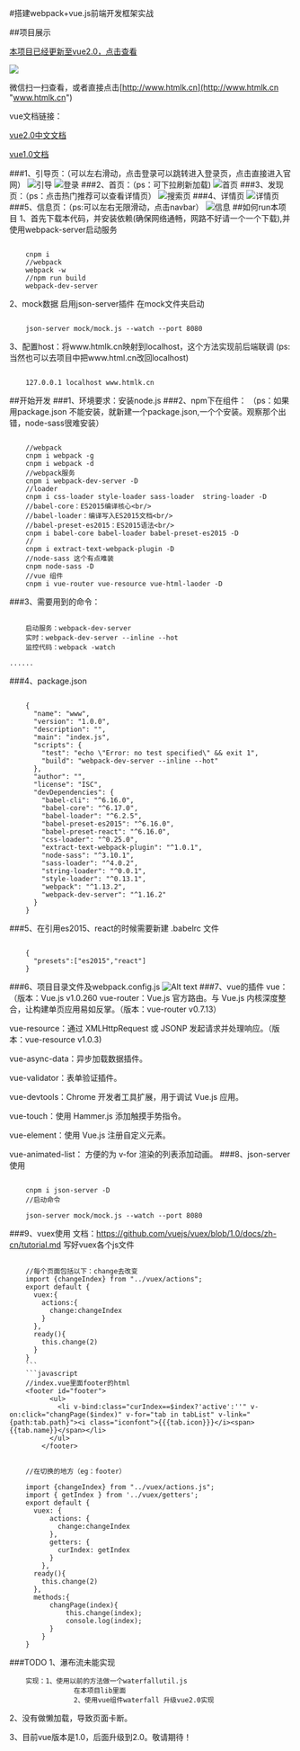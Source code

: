 #搭建webpack+vue.js前端开发框架实战

##项目展示

[本项目已经更新至vue2.0，点击查看](https://github.com/htmlk/vue2.0 "https://github.com/htmlk/vue2.0")

![](http://i.imgur.com/bHg7Pba.png)

微信扫一扫查看，或者直接点击[http://www.htmlk.cn](http://www.htmlk.cn "www.htmlk.cn")

vue文档链接：

[vue2.0中文文档](https://vuefe.cn/ "https://vuefe.cn/")

[vue1.0文档](https://cn.vuejs.org/ "https://cn.vuejs.org/")

###1、引导页：（可以左右滑动，点击登录可以跳转进入登录页，点击直接进入官网）
![引导](http://i.imgur.com/riq3hOq.png)
![登录](http://i.imgur.com/SyVRcyL.png)
###2、首页：（ps：可下拉刷新加载)
![首页](http://i.imgur.com/VI2siQN.png)
###3、发现页：（ps：点击热门推荐可以查看详情页）
![搜索页](http://i.imgur.com/xqfPYVW.png)
###4、详情页
![详情页](http://i.imgur.com/Z2VIZOH.png)
###5、信息页：（ps:可以左右无限滑动，点击navbar）
![信息](http://i.imgur.com/iCHhfNd.png)
##如何run本项目
1、首先下载本代码，并安装依赖(确保网络通畅，网路不好请一个一个下载),并使用webpack-server启动服务
```

	cnpm i
	//webpack
	webpack -w
	//npm run build
	webpack-dev-server

```
2、mock数据 启用json-server插件 在mock文件夹启动
```

	json-server mock/mock.js --watch --port 8080

```
3、配置host：将www.htmlk.cn映射到localhost，这个方法实现前后端联调
(ps:当然也可以去项目中把www.html.cn改回localhost)
```

	127.0.0.1 localhost www.htmlk.cn

```
##开始开发
###1、环境要求：安装node.js 
###2、npm下在组件：
（ps：如果用package.json 不能安装，就新建一个package.json,一个个安装。观察那个出错，node-sass很难安装）
```

	//webpack
	cnpm i webpack -g
	cnpm i webpack -d
	//webpack服务
	cnpm i webpack-dev-server -D
	//loader
	cnpm i css-loader style-loader sass-loader  string-loader -D
	//babel-core：ES2015编译核心<br/>
	//babel-loader：编译写入ES2015文档<br/>
	//babel-preset-es2015：ES2015语法<br/>
	cnpm i babel-core babel-loader babel-preset-es2015 -D
	//
	cnpm i extract-text-webpack-plugin -D
	//node-sass 这个有点难装
	cnpm node-sass -D
	//vue 组件
	cnpm i vue-router vue-resource vue-html-laoder -D

```
###3、需要用到的命令：
```

	启动服务：webpack-dev-server 
	实时：webpack-dev-server --inline --hot
	监控代码：webpack -watch

......
```
###4、package.json
```

	{
	  "name": "www",
	  "version": "1.0.0",
	  "description": "",
	  "main": "index.js",
	  "scripts": {
	    "test": "echo \"Error: no test specified\" && exit 1",
	    "build": "webpack-dev-server --inline --hot"
	  },
	  "author": "",
	  "license": "ISC",
	  "devDependencies": {
	    "babel-cli": "^6.16.0",
	    "babel-core": "^6.17.0",
	    "babel-loader": "^6.2.5",
	    "babel-preset-es2015": "^6.16.0",
	    "babel-preset-react": "^6.16.0",
	    "css-loader": "^0.25.0",
	    "extract-text-webpack-plugin": "^1.0.1",
	    "node-sass": "^3.10.1",
	    "sass-loader": "^4.0.2",
	    "string-loader": "^0.0.1",
	    "style-loader": "^0.13.1",
	    "webpack": "^1.13.2",
	    "webpack-dev-server": "^1.16.2"
	  }
	}

```
###5、在引用es2015、react的时候需要新建 .babelrc 文件
```

	{
	  "presets":["es2015","react"]
	}

```
###6、项目目录文件及webpack.config.js
![Alt text](http://7xn9on.com1.z0.glb.clouddn.com/2016-10-19_212318.png)
###7、vue的插件
vue：（版本：Vue.js v1.0.260
vue-router：Vue.js 官方路由。与 Vue.js 内核深度整合，让构建单页应用易如反掌。（版本：vue-router v0.7.13）

vue-resource：通过 XMLHttpRequest 或 JSONP 发起请求并处理响应。（版本：vue-resource v1.0.3)

vue-async-data：异步加载数据插件。

vue-validator：表单验证插件。

vue-devtools：Chrome 开发者工具扩展，用于调试 Vue.js 应用。

vue-touch：使用 Hammer.js 添加触摸手势指令。

vue-element：使用 Vue.js 注册自定义元素。

vue-animated-list： 方便的为 v-for 渲染的列表添加动画。
###8、json-server使用
```

	cnpm i json-server -D
	//启动命令
	
	json-server mock/mock.js --watch --port 8080

```
###9、vuex使用
文档：https://github.com/vuejs/vuex/blob/1.0/docs/zh-cn/tutorial.md
写好vuex各个js文件

```

	//每个页面包括以下：change去改变
	import {changeIndex} from "../vuex/actions";
	export default {
	  vuex:{
	    actions:{
	      change:changeIndex
	    }
	  },
	  ready(){
	    this.change(2)
	  }
	}
	```
	```javascript
	//index.vue里面footer的html
	<footer id="footer">
	      <ul>
	        <li v-bind:class="curIndex==$index?'active':''" v-on:click="changPage($index)" v-for="tab in tabList" v-link="{path:tab.path}"><i class="iconfont">{{{tab.icon}}}</i><span>{{tab.name}}</span></li>
	      </ul>
	    </footer>

```
```

	//在切换的地方（eg：footer）
	
	import {changeIndex} from "../vuex/actions.js";
	import { getIndex } from '../vuex/getters';
	export default {
	  vuex: {
	      actions: {
	        change:changeIndex
	      },
	      getters: {
	        curIndex: getIndex
	      }
	    },
	  ready(){
	    this.change(2)
	  },
	  methods:{
	      changPage(index){
	          this.change(index);
	          console.log(index);
	      }
	    }
	}

```

###TODO
1、瀑布流未能实现

		实现：1、使用以前的方法做一个waterfallutil.js
					在本项目lib里面
					2、使用vue组件waterfall 升级vue2.0实现

2、没有做懒加载，导致页面卡断。

3、目前vue版本是1.0，后面升级到2.0。敬请期待！
